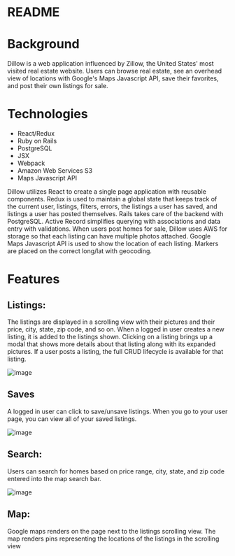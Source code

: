 # README

# Background

Dillow is a web application influenced by Zillow, the United States' most visited real estate website. Users can browse real estate, see an overhead view of locations with Google's Maps Javascript API, save their favorites, and post their own listings for sale.

# Technologies
* React/Redux
* Ruby on Rails
* PostgreSQL
* JSX
* Webpack
* Amazon Web Services S3
* Maps Javascript API

Dillow utilizes React to create a single page application with reusable components. Redux is used to maintain a global state that keeps track of the current user, listings, filters, errors, the listings a user has saved, and listings a user has posted themselves. Rails takes care of the backend with PostgreSQL. Active Record simplifies querying with associations and data entry with validations. When users post homes for sale, Dillow uses AWS for storage so that each listing can have multiple photos attached. Google Maps Javascript API is used to show the location of each listing. Markers are placed on the correct long/lat with geocoding.

# Features

## Listings:

The listings are displayed in a scrolling view with their pictures and their price, city, state, zip code, and so on. When a logged in user creates a new listing, it is added to the listings shown.  Clicking on a listing brings up a modal that shows more details about that listing along with its expanded pictures. If a user posts a listing, the full CRUD lifecycle is available for that listing.

![image](https://user-images.githubusercontent.com/91623374/154586211-0334b129-e0bf-4a79-a38d-d86e3cbdfd20.png)


## Saves

A logged in user can click to save/unsave listings. When you go to your user page, you can view all of your saved listings.

![image](https://user-images.githubusercontent.com/91623374/154586525-a80090d2-1bc7-410a-9766-8fa13f837b8c.png)


## Search:

Users can search for homes based on price range, city, state, and zip code entered into the map search bar.

![image](https://user-images.githubusercontent.com/91623374/154586868-7d4b99ca-ccc8-466b-9fb6-9358c514c031.png)


## Map:

Google maps renders on the page next to the listings scrolling view. The map renders pins representing the locations of the listings in the scrolling view
